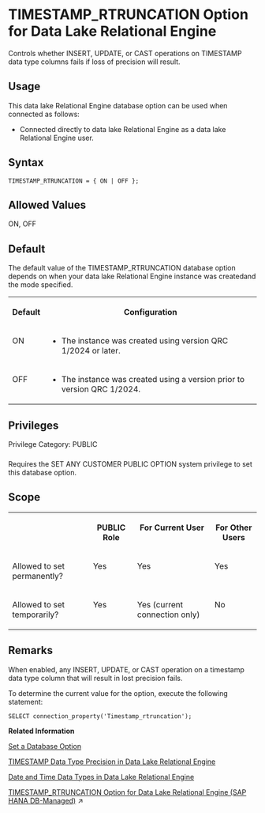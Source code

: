 <!-- loiodbb08c71f0a34f93b2f28d765e123ed0 -->

# TIMESTAMP\_RTRUNCATION Option for Data Lake Relational Engine

Controls whether INSERT, UPDATE, or CAST operations on TIMESTAMP data type columns fails if loss of precision will result.



<a name="loiodbb08c71f0a34f93b2f28d765e123ed0__section_ajq_xqq_znb"/>

## Usage

This data lake Relational Engine database option can be used when connected as follows:

-   Connected directly to data lake Relational Engine as a data lake Relational Engine user.



<a name="loiodbb08c71f0a34f93b2f28d765e123ed0__timestamp_rtruncation_syntax1"/>

## Syntax

```
TIMESTAMP_RTRUNCATION = { ON | OFF };
```



<a name="loiodbb08c71f0a34f93b2f28d765e123ed0__timestamp_rtruncation_values1"/>

## Allowed Values

ON, OFF



<a name="loiodbb08c71f0a34f93b2f28d765e123ed0__timestamp_rtruncation_default1"/>

## Default

The default value of the TIMESTAMP\_RTRUNCATION database option depends on when your data lake Relational Engine instance was createdand the mode specified.


<table>
<tr>
<th valign="top">

Default

</th>
<th valign="top">

Configuration

</th>
</tr>
<tr>
<td valign="top">

ON

</td>
<td valign="top">

-   The instance was created using version QRC 1/2024 or later.



</td>
</tr>
<tr>
<td valign="top">

OFF

</td>
<td valign="top">

-   The instance was created using a version prior to version QRC 1/2024.



</td>
</tr>
</table>



<a name="loiodbb08c71f0a34f93b2f28d765e123ed0__timestamp_rtruncation_priv1"/>

## Privileges

Privilege Category: PUBLIC



### 

Requires the SET ANY CUSTOMER PUBLIC OPTION system privilege to set this database option.



<a name="loiodbb08c71f0a34f93b2f28d765e123ed0__timestamp_rtruncation_scope1"/>

## Scope


<table>
<tr>
<th valign="top">

 

</th>
<th valign="top">

PUBLIC Role

</th>
<th valign="top">

For Current User

</th>
<th valign="top">

For Other Users

</th>
</tr>
<tr>
<td valign="top">

Allowed to set permanently?

</td>
<td valign="top">

Yes

</td>
<td valign="top">

Yes

</td>
<td valign="top">

Yes

</td>
</tr>
<tr>
<td valign="top">

Allowed to set temporarily?

</td>
<td valign="top">

Yes

</td>
<td valign="top">

Yes \(current connection only\)

</td>
<td valign="top">

No

</td>
</tr>
</table>



<a name="loiodbb08c71f0a34f93b2f28d765e123ed0__timestamp_rtruncation_remarks1"/>

## Remarks

When enabled, any INSERT, UPDATE, or CAST operation on a timestamp data type column that will result in lost precision fails.

To determine the current value for the option, execute the following statement:

```
SELECT connection_property('Timestamp_rtruncation');
```

**Related Information**  


[Set a Database Option](set-a-database-option-0dcb893.md "You set options with the SET OPTION statement.")

[TIMESTAMP Data Type Precision in Data Lake Relational Engine](../020-sql-data-types/timestamp-data-type-precision-in-data-lake-relational-engine-520ce6c.md "Precision conflicts between TIMESTAMP data types result in data loss.")

[Date and Time Data Types in Data Lake Relational Engine](../020-sql-data-types/date-and-time-data-types-in-data-lake-relational-engine-a51e8fb.md "Use date and time data types for storing dates and times.")

[TIMESTAMP_RTRUNCATION Option for Data Lake Relational Engine (SAP HANA DB-Managed)](https://help.sap.com/viewer/a898e08b84f21015969fa437e89860c8/2024_3_QRC/en-US/7ea796c77e5047c78acff41829be70aa.html "Controls whether INSERT, UPDATE, or CAST operations on TIMESTAMP data type columns fails if loss of precision will result.") :arrow_upper_right:

